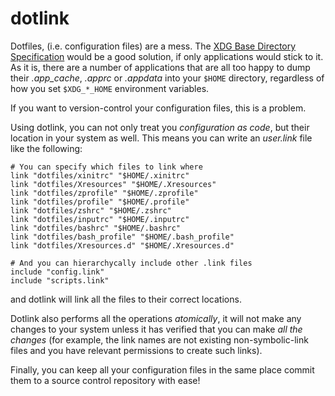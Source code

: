 # dotlink

Dotfiles, (i.e. configuration files) are a mess. The [XDG Base Directory Specification](https://specifications.freedesktop.org/basedir-spec/basedir-spec-latest.html) would be a good solution, if only applications would stick to it. As it is, there are a number of applications that are all too happy to dump their *.app_cache*, *.apprc* or *.appdata* into your ```$HOME``` directory, regardless of how you set ```$XDG_*_HOME``` environment variables. 

If you want to version-control your configuration files, this is a problem.

Using dotlink, you can not only treat you *configuration as code*, but their location in your system as well. This means you can write an *user.link* file like the following:
```
# You can specify which files to link where
link "dotfiles/xinitrc" "$HOME/.xinitrc"
link "dotfiles/Xresources" "$HOME/.Xresources"
link "dotfiles/zprofile" "$HOME/.zprofile"
link "dotfiles/profile" "$HOME/.profile"
link "dotfiles/zshrc" "$HOME/.zshrc"
link "dotfiles/inputrc" "$HOME/.inputrc"
link "dotfiles/bashrc" "$HOME/.bashrc"
link "dotfiles/bash_profile" "$HOME/.bash_profile"
link "dotfiles/Xresources.d" "$HOME/.Xresources.d"

# And you can hierarchycally include other .link files 
include "config.link"
include "scripts.link"
```
and dotlink will link all the files to their correct locations.

Dotlink also performs all the operations *atomically*, it will not make any changes to your system unless it has verified that you can make *all the changes* (for example, the link names are not existing non-symbolic-link files and you have relevant permissions to create such links).

Finally, you can keep all your configuration files in the same place commit them to a source control repository with ease!

